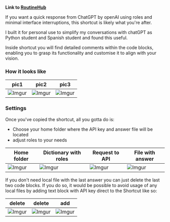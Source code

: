 **Link to [RoutineHub](https://routinehub.co/shortcut/16337/)**

If you want a quick response from ChatGPT by openAI using roles and minimal interface interruptions, this shortcut is likely what you're after.  

I built it for personal use to simplify my conversations with chatGPT as Python student and Spanish student and found this useful.

Inside shortcut you will find detailed comments within the code blocks, enabling you to grasp its functionality and customise it to align with your vision. 


### How it looks like

pic1 | pic2 | pic3 |
-- | -- | -- 
![Imgur](https://i.imgur.com/uAvLJWR.png) | ![Imgur](https://i.imgur.com/rOsRtXL.png) | ![Imgur](https://i.imgur.com/PimR0wf.png)

### Settings
Once you've copied the shortcut, all you gotta do is:
- Choose your home folder where the API key and answer file will be located  
- adjust roles to your needs

Home folder | Dictionary with roles | Request to API | File with answer
-- | -- | -- | -- 
![Imgur](https://i.imgur.com/t2yngqN.png) | ![Imgur](https://i.imgur.com/nTUSZCZ.png) | ![Imgur](https://i.imgur.com/BH4llYE.png) | ![Imgur](https://i.imgur.com/HEruHQi.png)


If you don't need local file with the last answer you can just delete the last two code blocks.
If you do so, it would be possible to avoid usage of any local files by adding text block with API key direct to the Shortcut like so:  

delete | delete | add
--| -- | --
![Imgur](https://i.imgur.com/7xgGj6y.png) | ![Imgur](https://i.imgur.com/QPxs6wP.png) | ![Imgur](https://i.imgur.com/1WaYuc8.jpg)
